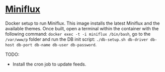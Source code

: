 # [Miniflux](https://www.miniflux.net/)

Docker setup to run Miniflux. This image installs the latest Miniflux and the available themes. Once built, open a terminal within the container with the following command:
```docker exec -t -i miniflux /bin/bash```, go to the ```/var/www/p``` folder and run the DB init script: ```./db-setup.sh db-driver db-host db-port db-name db-user db-password```.

TODO:
* Install the cron job to update feeds.

